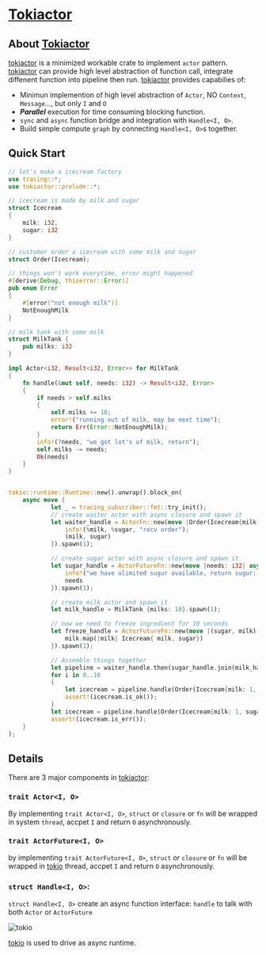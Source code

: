 # [Tokiactor](https://github.com/yexiangyu/tokiactor)

## About [Tokiactor](https://github.com/yexiangyu/tokiactor)

[tokiactor](https://github.com/yexiangyu/tokiactor) is a minimized workable crate to implement `actor` pattern. [tokiactor](https://github.com/yexiangyu/tokiactor) can provide high level abstraction of function call, integrate diffenent function into pipeline then run. [tokiactor](https://github.com/yexiangyu/tokiactor) provides capabilies of: 

- Minimun implemention of high level abstraction of `Actor`, NO `Context`, `Message`..., but only `I` and `O`
- ***Parallel*** execution for time consuming blocking function.
- `sync` and `async` function bridge and integration with `Handle<I, O>`. 
- Build simple compute `graph` by connecting `Handle<I, O>`s together.

## Quick Start

```rust
// let's make a icecream factory
use tracing::*;
use tokiactor::prelude::*;

// icecream is made by milk and sugar
struct Icecream
{
	milk: i32,
	sugar: i32
}

// customer order a icecream with some milk and sugar
struct Order(Icecream);

// things won't work everytime, error might happened
#[derive(Debug, thiserror::Error)]
pub enum Error
{
	#[error("not enough milk")]
	NotEnoughMilk
}

// milk tank with some milk
struct MilkTank {
	pub milks: i32
}

impl Actor<i32, Result<i32, Error>> for MilkTank
{
	fn handle(&mut self, needs: i32) -> Result<i32, Error>
	{
		if needs > self.milks
		{
			self.milks += 10;
			error!("running out of milk, may be next time");
			return Err(Error::NotEnoughMilk);
		}
		info!(?needs, "we got lot's of milk, return");
		self.milks -= needs;
		Ok(needs)
	}
}


tokio::runtime::Runtime::new().unwrap().block_on(
	async move {
			let _ = tracing_subscriber::fmt::try_init();
			// create waiter actor with async closure and spawn it
			let waiter_handle = ActorFn::new(move |Order(Icecream{milk, sugar}): Order|  {
				info!(%milk, %sugar, "recv order");
				(milk, sugar)
			}).spawn(1);

			// create sugar actor with async closure and spawn it
			let sugar_handle = ActorFutureFn::new(move |needs: i32| async move {
				info!("we have ulimited sugur available, return sugur: {}", needs);
				needs
			}).spawn(1);

			// create milk actor and spawn it
			let milk_handle = MilkTank {milks: 10}.spawn(1);

			// now we need to freeze ingredient for 10 seconds
			let freeze_handle = ActorFutureFn::new(move |(sugar, milk): (i32, Result<i32, Error>) | async move {
				milk.map(|milk| Icecream{ milk, sugar})
			}).spawn(1);

			// Assemble things together
			let pipeline = waiter_handle.then(sugar_handle.join(milk_handle)).then(freeze_handle);
			for i in 0..10
			{
				let icecream = pipeline.handle(Order(Icecream{milk: 1, sugar: 1})).await;
				assert!(icecream.is_ok());
			}
			let icecream = pipeline.handle(Order(Icecream{milk: 1, sugar: 1})).await;
			assert!(icecream.is_err());
	}
);
```

## Details

There are 3 major components in [tokiactor](https://github.com/yexiangyu/tokiactor):

### `trait Actor<I, O>`
By implementing `trait Actor<I, O>`, `struct` or `closure` or `fn` will be wrapped in system `thread`, accpet `I` and return `O` asynchronously.

### `trait ActorFuture<I, O>`
by implementing `trait ActorFuture<I, O>`, `struct` or `closure` or `fn` will be wrapped in [tokio](https://tokio.rs/) thread, accpet `I` and return `O` asynchronously.

### `struct Handle<I, O>`: 
`struct Handle<I, O>` create an async function interface: `handle` to talk with both `Actor` or `ActorFuture`

![tokio](https://tokio.rs/img/tokio-horizontal.svg "Tokio")

[tokio](https://tokio.rs) is used to drive as async runtime.